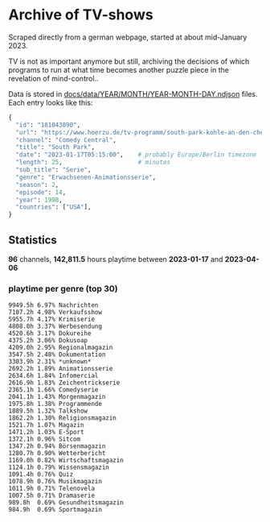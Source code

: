 # Archive of TV-shows

Scraped directly from a german webpage, started at about mid-January 2023.

TV is not as important anymore but still, archiving the decisions of which programs to run at what time
becomes another puzzle piece in the revelation of mind-control.. 

Data is stored in [docs/data/YEAR/MONTH/YEAR-MONTH-DAY.ndjson](docs/data/) files. 
Each entry looks like this:

```python
{
  "id": "181043890", 
  "url": "https://www.hoerzu.de/tv-programm/south-park-kohle-an-den-chefkoch/bid_181043890/", 
  "channel": "Comedy Central", 
  "title": "South Park", 
  "date": "2023-01-17T05:15:00",    # probably Europe/Berlin timezone 
  "length": 25,                     # minutes 
  "sub_title": "Serie", 
  "genre": "Erwachsenen-Animationsserie", 
  "season": 2, 
  "episode": 14, 
  "year": 1998, 
  "countries": ["USA"],
}
```

## Statistics

**96** channels, **142,811.5** hours playtime between **2023-01-17** and **2023-04-06**


### playtime per genre (top 30)

    9949.5h 6.97% Nachrichten
    7107.2h 4.98% Verkaufsshow
    5955.7h 4.17% Krimiserie
    4808.0h 3.37% Werbesendung
    4520.6h 3.17% Dokureihe
    4375.2h 3.06% Dokusoap
    4209.0h 2.95% Regionalmagazin
    3547.5h 2.48% Dokumentation
    3303.9h 2.31% *unknown*
    2692.2h 1.89% Animationsserie
    2634.6h 1.84% Infomercial
    2616.9h 1.83% Zeichentrickserie
    2365.1h 1.66% Comedyserie
    2041.1h 1.43% Morgenmagazin
    1975.8h 1.38% Programmende
    1889.5h 1.32% Talkshow
    1862.2h 1.30% Religionsmagazin
    1521.7h 1.07% Magazin
    1471.2h 1.03% E-Sport
    1372.1h 0.96% Sitcom
    1347.2h 0.94% Börsenmagazin
    1280.7h 0.90% Wetterbericht
    1169.0h 0.82% Wirtschaftsmagazin
    1124.1h 0.79% Wissensmagazin
    1091.4h 0.76% Quiz
    1078.9h 0.76% Musikmagazin
    1011.9h 0.71% Telenovela
    1007.5h 0.71% Dramaserie
    989.8h  0.69% Gesundheitsmagazin
    984.9h  0.69% Sportmagazin
